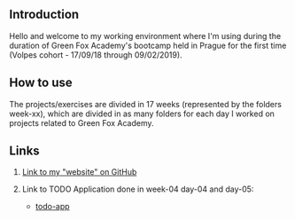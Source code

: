 ## Introduction

Hello and welcome to my working environment where I'm using during the duration of Green Fox Academy's bootcamp held in Prague for the first time (Volpes cohort - 17/09/18 through 09/02/2019).

## How to use

The projects/exercises are divided in 17 weeks (represented by the folders week-xx), which are divided in as many folders for each day I worked on projects related to Green Fox Academy.

## Links

1. [Link to my "website" on GitHub](https://SamHerrera88.github.io/)

2. Link to TODO Application done in week-04 day-04 and day-05:
   * [todo-app](https://github.com/SamHerrera/todo-app)
